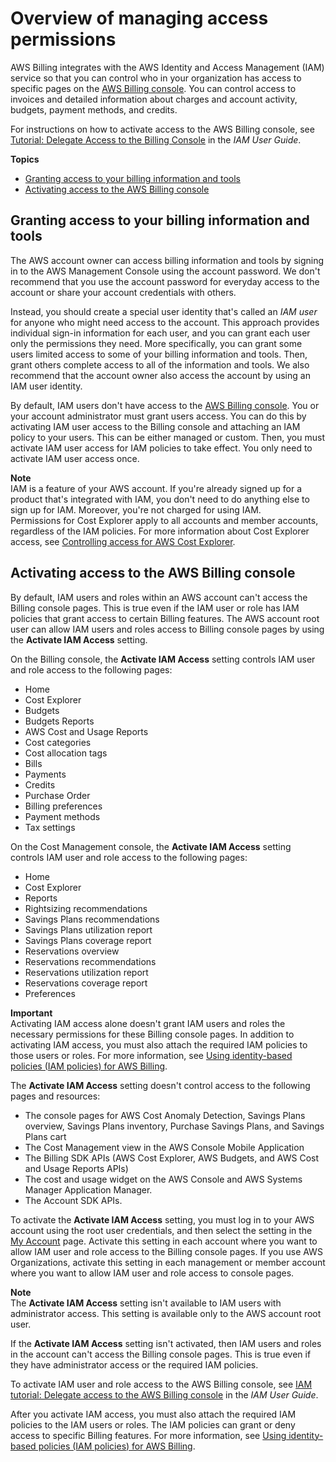# Overview of managing access permissions<a name="control-access-billing"></a>

AWS Billing integrates with the AWS Identity and Access Management \(IAM\) service so that you can control who in your organization has access to specific pages on the [AWS Billing console](https://console.aws.amazon.com/billing/)\. You can control access to invoices and detailed information about charges and account activity, budgets, payment methods, and credits\.

For instructions on how to activate access to the AWS Billing console, see [Tutorial: Delegate Access to the Billing Console](https://docs.aws.amazon.com/IAM/latest/UserGuide/tutorial_billing.html) in the *IAM User Guide*\.

**Topics**
+ [Granting access to your billing information and tools](#grantaccess)
+ [Activating access to the AWS Billing console](#ControllingAccessWebsite-Activate)

## Granting access to your billing information and tools<a name="grantaccess"></a>

The AWS account owner can access billing information and tools by signing in to the AWS Management Console using the account password\. We don't recommend that you use the account password for everyday access to the account or share your account credentials with others\. 

Instead, you should create a special user identity that's called an *IAM user* for anyone who might need access to the account\. This approach provides individual sign\-in information for each user, and you can grant each user only the permissions they need\. More specifically, you can grant some users limited access to some of your billing information and tools\. Then, grant others complete access to all of the information and tools\. We also recommend that the account owner also access the account by using an IAM user identity\.

By default, IAM users don't have access to the [AWS Billing console](https://console.aws.amazon.com/billing/)\. You or your account administrator must grant users access\. You can do this by activating IAM user access to the Billing console and attaching an IAM policy to your users\. This can be either managed or custom\. Then, you must activate IAM user access for IAM policies to take effect\. You only need to activate IAM user access once\.

**Note**  
IAM is a feature of your AWS account\. If you're already signed up for a product that's integrated with IAM, you don't need to do anything else to sign up for IAM\. Moreover, you're not charged for using IAM\.  
Permissions for Cost Explorer apply to all accounts and member accounts, regardless of the IAM policies\. For more information about Cost Explorer access, see [Controlling access for AWS Cost Explorer](https://docs.aws.amazon.com/cost-management/latest/userguide/ce-access.html)\.

## Activating access to the AWS Billing console<a name="ControllingAccessWebsite-Activate"></a>

By default, IAM users and roles within an AWS account can't access the Billing console pages\. This is true even if the IAM user or role has IAM policies that grant access to certain Billing features\. The AWS account root user can allow IAM users and roles access to Billing console pages by using the **Activate IAM Access** setting\.

On the Billing console, the **Activate IAM Access** setting controls IAM user and role access to the following pages:
+ Home
+ Cost Explorer
+ Budgets
+ Budgets Reports
+ AWS Cost and Usage Reports
+ Cost categories
+ Cost allocation tags
+ Bills
+ Payments
+ Credits
+ Purchase Order
+ Billing preferences
+ Payment methods
+ Tax settings

On the Cost Management console, the **Activate IAM Access** setting controls IAM user and role access to the following pages:
+ Home
+ Cost Explorer
+ Reports
+ Rightsizing recommendations
+ Savings Plans recommendations
+ Savings Plans utilization report
+ Savings Plans coverage report
+ Reservations overview
+ Reservations recommendations
+ Reservations utilization report
+ Reservations coverage report
+ Preferences

**Important**  
Activating IAM access alone doesn't grant IAM users and roles the necessary permissions for these Billing console pages\. In addition to activating IAM access, you must also attach the required IAM policies to those users or roles\. For more information, see [Using identity\-based policies \(IAM policies\) for AWS Billing](billing-permissions-ref.md)\.

The **Activate IAM Access** setting doesn't control access to the following pages and resources:
+ The console pages for AWS Cost Anomaly Detection, Savings Plans overview, Savings Plans inventory, Purchase Savings Plans, and Savings Plans cart
+ The Cost Management view in the AWS Console Mobile Application
+ The Billing SDK APIs \(AWS Cost Explorer, AWS Budgets, and AWS Cost and Usage Reports APIs\)
+ The cost and usage widget on the AWS Console and AWS Systems Manager Application Manager\.
+ The Account SDK APIs\.

To activate the **Activate IAM Access** setting, you must log in to your AWS account using the root user credentials, and then select the setting in the [My Account](https://console.aws.amazon.com/billing/home#/account) page\. Activate this setting in each account where you want to allow IAM user and role access to the Billing console pages\. If you use AWS Organizations, activate this setting in each management or member account where you want to allow IAM user and role access to console pages\.

**Note**  
The **Activate IAM Access** setting isn't available to IAM users with administrator access\. This setting is available only to the AWS account root user\.

If the **Activate IAM Access** setting isn't activated, then IAM users and roles in the account can't access the Billing console pages\. This is true even if they have administrator access or the required IAM policies\.

To activate IAM user and role access to the AWS Billing console, see [IAM tutorial: Delegate access to the AWS Billing console](https://docs.aws.amazon.com/IAM/latest/UserGuide/tutorial_billing.html) in the *IAM User Guide*\.

After you activate IAM access, you must also attach the required IAM policies to the IAM users or roles\. The IAM policies can grant or deny access to specific Billing features\. For more information, see [Using identity\-based policies \(IAM policies\) for AWS Billing](billing-permissions-ref.md)\.